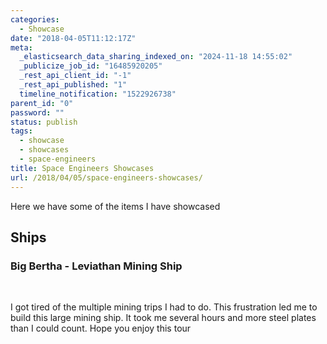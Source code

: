 ```yaml
---
categories:
  - Showcase
date: "2018-04-05T11:12:17Z"
meta:
  _elasticsearch_data_sharing_indexed_on: "2024-11-18 14:55:02"
  _publicize_job_id: "16485920205"
  _rest_api_client_id: "-1"
  _rest_api_published: "1"
  timeline_notification: "1522926738"
parent_id: "0"
password: ""
status: publish
tags:
  - showcase
  - showcases
  - space-engineers
title: Space Engineers Showcases
url: /2018/04/05/space-engineers-showcases/
---
```


Here we have some of the items I have showcased

## Ships

### Big Bertha - Leviathan Mining Ship

 

I got tired of the multiple mining trips I had to do. This frustration led me to
build this large mining ship. It took me several hours and more steel plates
than I could count. Hope you enjoy this tour
